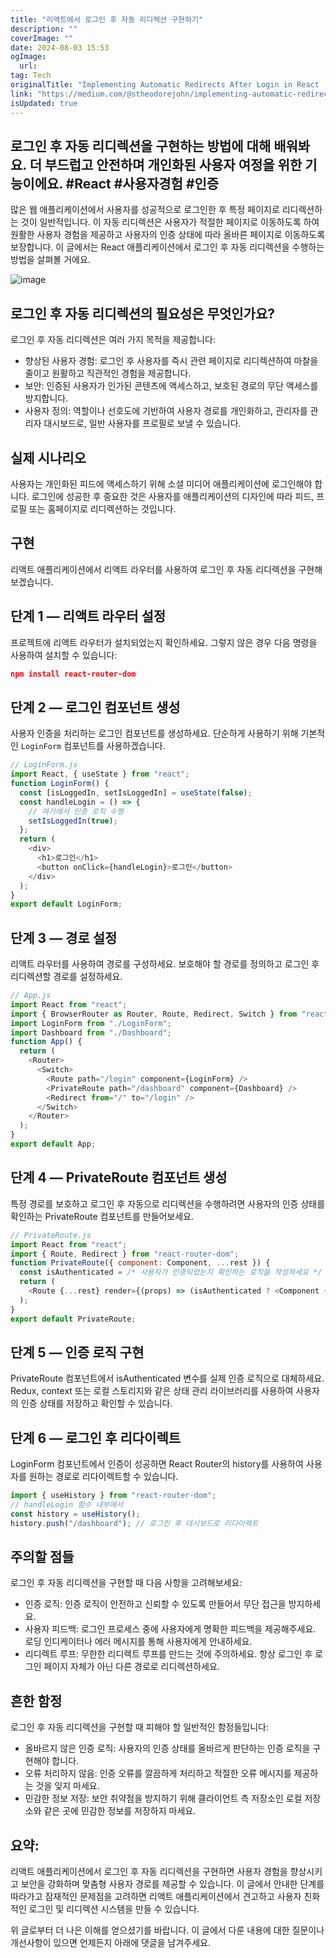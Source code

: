 ```yaml
---
title: "리액트에서 로그인 후 자동 리디렉션 구현하기"
description: ""
coverImage: ""
date: 2024-08-03 15:53
ogImage:
  url:
tag: Tech
originalTitle: "Implementing Automatic Redirects After Login in React  Protected Routes"
link: "https://medium.com/@stheodorejohn/implementing-automatic-redirects-after-login-in-react-protected-routes-b5bac2056400"
isUpdated: true
---
```


## 로그인 후 자동 리디렉션을 구현하는 방법에 대해 배워봐요. 더 부드럽고 안전하며 개인화된 사용자 여정을 위한 기능이에요. #React #사용자경험 #인증

많은 웹 애플리케이션에서 사용자를 성공적으로 로그인한 후 특정 페이지로 리디렉션하는 것이 일반적입니다. 이 자동 리디렉션은 사용자가 적절한 페이지로 이동하도록 하여 원활한 사용자 경험을 제공하고 사용자의 인증 상태에 따라 올바른 페이지로 이동하도록 보장합니다. 이 글에서는 React 애플리케이션에서 로그인 후 자동 리디렉션을 수행하는 방법을 살펴볼 거에요.

![image](/assets/img/ImplementingAutomaticRedirectsAfterLogininReactProtectedRoutes_0.png)

## 로그인 후 자동 리디렉션의 필요성은 무엇인가요?

<!-- seedividend - 사각형 -->

<ins class="adsbygoogle"
     style="display:block"
     data-ad-client="ca-pub-4877378276818686"
     data-ad-slot="1898504329"
     data-ad-format="auto"
     data-full-width-responsive="true"></ins>

<script>
     (adsbygoogle = window.adsbygoogle || []).push({});
</script>

로그인 후 자동 리디렉션은 여러 가지 목적을 제공합니다:

- 향상된 사용자 경험: 로그인 후 사용자를 즉시 관련 페이지로 리디렉션하여 마찰을 줄이고 원활하고 직관적인 경험을 제공합니다.
- 보안: 인증된 사용자가 인가된 콘텐츠에 액세스하고, 보호된 경로의 무단 액세스를 방지합니다.
- 사용자 정의: 역할이나 선호도에 기반하여 사용자 경로를 개인화하고, 관리자를 관리자 대시보드로, 일반 사용자를 프로필로 보낼 수 있습니다.

## 실제 시나리오

사용자는 개인화된 피드에 액세스하기 위해 소셜 미디어 애플리케이션에 로그인해야 합니다. 로그인에 성공한 후 중요한 것은 사용자를 애플리케이션의 디자인에 따라 피드, 프로필 또는 홈페이지로 리디렉션하는 것입니다.

<!-- seedividend - 사각형 -->

<ins class="adsbygoogle"
     style="display:block"
     data-ad-client="ca-pub-4877378276818686"
     data-ad-slot="1898504329"
     data-ad-format="auto"
     data-full-width-responsive="true"></ins>

<script>
     (adsbygoogle = window.adsbygoogle || []).push({});
</script>

## 구현

리액트 애플리케이션에서 리액트 라우터를 사용하여 로그인 후 자동 리디렉션을 구현해 보겠습니다.

## 단계 1 — 리액트 라우터 설정

프로젝트에 리액트 라우터가 설치되었는지 확인하세요. 그렇지 않은 경우 다음 명령을 사용하여 설치할 수 있습니다:

<!-- seedividend - 사각형 -->

<ins class="adsbygoogle"
     style="display:block"
     data-ad-client="ca-pub-4877378276818686"
     data-ad-slot="1898504329"
     data-ad-format="auto"
     data-full-width-responsive="true"></ins>

<script>
     (adsbygoogle = window.adsbygoogle || []).push({});
</script>

```json
npm install react-router-dom
```

## 단계 2 — 로그인 컴포넌트 생성

사용자 인증을 처리하는 로그인 컴포넌트를 생성하세요. 단순하게 사용하기 위해 기본적인 `LoginForm` 컴포넌트를 사용하겠습니다.

```js
// LoginForm.js
import React, { useState } from "react";
function LoginForm() {
  const [isLoggedIn, setIsLoggedIn] = useState(false);
  const handleLogin = () => {
    // 여기에서 인증 로직 수행
    setIsLoggedIn(true);
  };
  return (
    <div>
      <h1>로그인</h1>
      <button onClick={handleLogin}>로그인</button>
    </div>
  );
}
export default LoginForm;
```

<!-- seedividend - 사각형 -->

<ins class="adsbygoogle"
     style="display:block"
     data-ad-client="ca-pub-4877378276818686"
     data-ad-slot="1898504329"
     data-ad-format="auto"
     data-full-width-responsive="true"></ins>

<script>
     (adsbygoogle = window.adsbygoogle || []).push({});
</script>

## 단계 3 — 경로 설정

리액트 라우터를 사용하여 경로를 구성하세요. 보호해야 할 경로를 정의하고 로그인 후 리디렉션할 경로를 설정하세요.

```js
// App.js
import React from "react";
import { BrowserRouter as Router, Route, Redirect, Switch } from "react-router-dom";
import LoginForm from "./LoginForm";
import Dashboard from "./Dashboard";
function App() {
  return (
    <Router>
      <Switch>
        <Route path="/login" component={LoginForm} />
        <PrivateRoute path="/dashboard" component={Dashboard} />
        <Redirect from="/" to="/login" />
      </Switch>
    </Router>
  );
}
export default App;
```

## 단계 4 — PrivateRoute 컴포넌트 생성

<!-- seedividend - 사각형 -->

<ins class="adsbygoogle"
     style="display:block"
     data-ad-client="ca-pub-4877378276818686"
     data-ad-slot="1898504329"
     data-ad-format="auto"
     data-full-width-responsive="true"></ins>

<script>
     (adsbygoogle = window.adsbygoogle || []).push({});
</script>

특정 경로를 보호하고 로그인 후 자동으로 리디렉션을 수행하려면 사용자의 인증 상태를 확인하는 PrivateRoute 컴포넌트를 만들어보세요.

```js
// PrivateRoute.js
import React from "react";
import { Route, Redirect } from "react-router-dom";
function PrivateRoute({ component: Component, ...rest }) {
  const isAuthenticated = /* 사용자가 인증되었는지 확인하는 로직을 작성하세요 */ false;
  return (
    <Route {...rest} render={(props) => (isAuthenticated ? <Component {...props} /> : <Redirect to="/login" />)} />
  );
}
export default PrivateRoute;
```

## 단계 5 — 인증 로직 구현

PrivateRoute 컴포넌트에서 isAuthenticated 변수를 실제 인증 로직으로 대체하세요. Redux, context 또는 로컬 스토리지와 같은 상태 관리 라이브러리를 사용하여 사용자의 인증 상태를 저장하고 확인할 수 있습니다.

<!-- seedividend - 사각형 -->

<ins class="adsbygoogle"
     style="display:block"
     data-ad-client="ca-pub-4877378276818686"
     data-ad-slot="1898504329"
     data-ad-format="auto"
     data-full-width-responsive="true"></ins>

<script>
     (adsbygoogle = window.adsbygoogle || []).push({});
</script>

## 단계 6 — 로그인 후 리다이렉트

LoginForm 컴포넌트에서 인증이 성공하면 React Router의 history를 사용하여 사용자를 원하는 경로로 리다이렉트할 수 있습니다.

```js
import { useHistory } from "react-router-dom";
// handleLogin 함수 내부에서
const history = useHistory();
history.push("/dashboard"); // 로그인 후 대시보드로 리다이렉트
```

## 주의할 점들

<!-- seedividend - 사각형 -->

<ins class="adsbygoogle"
     style="display:block"
     data-ad-client="ca-pub-4877378276818686"
     data-ad-slot="1898504329"
     data-ad-format="auto"
     data-full-width-responsive="true"></ins>

<script>
     (adsbygoogle = window.adsbygoogle || []).push({});
</script>

로그인 후 자동 리디렉션을 구현할 때 다음 사항을 고려해보세요:

- 인증 로직:
  인증 로직이 안전하고 신뢰할 수 있도록 만들어서 무단 접근을 방지하세요.
- 사용자 피드백:
  로그인 프로세스 중에 사용자에게 명확한 피드백을 제공해주세요. 로딩 인디케이터나 에러 메시지를 통해 사용자에게 안내하세요.
- 리디렉트 루프:
  무한한 리디렉트 루프를 만드는 것에 주의하세요. 항상 로그인 후 로그인 페이지 자체가 아닌 다른 경로로 리디렉션하세요.

## 흔한 함정

로그인 후 자동 리디렉션을 구현할 때 피해야 할 일반적인 함정들입니다:

<!-- seedividend - 사각형 -->

<ins class="adsbygoogle"
     style="display:block"
     data-ad-client="ca-pub-4877378276818686"
     data-ad-slot="1898504329"
     data-ad-format="auto"
     data-full-width-responsive="true"></ins>

<script>
     (adsbygoogle = window.adsbygoogle || []).push({});
</script>

- 올바르지 않은 인증 로직:
  사용자의 인증 상태를 올바르게 판단하는 인증 로직을 구현해야 합니다.
- 오류 처리하지 않음:
  인증 오류를 깔끔하게 처리하고 적절한 오류 메시지를 제공하는 것을 잊지 마세요.
- 민감한 정보 저장:
  보안 취약점을 방지하기 위해 클라이언트 측 저장소인 로컬 저장소와 같은 곳에 민감한 정보를 저장하지 마세요.

## 요약:

리액트 애플리케이션에서 로그인 후 자동 리디렉션을 구현하면 사용자 경험을 향상시키고 보안을 강화하며 맞춤형 사용자 경로를 제공할 수 있습니다. 이 글에서 안내한 단계를 따라가고 잠재적인 문제점을 고려하면 리액트 애플리케이션에서 견고하고 사용자 친화적인 로그인 및 리디렉션 시스템을 만들 수 있습니다.

위 글로부터 더 나은 이해를 얻으셨기를 바랍니다. 이 글에서 다룬 내용에 대한 질문이나 개선사항이 있으면 언제든지 아래에 댓글을 남겨주세요.
